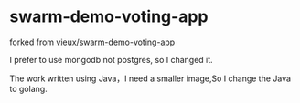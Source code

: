 # swarm-demo-voting-app

forked from [vieux/swarm-demo-voting-app](https://github.com/vieux/swarm-demo-voting-app)

I prefer to use mongodb not postgres, so I changed it.

The work written using Java，I need a smaller image,So I change the Java to golang.
